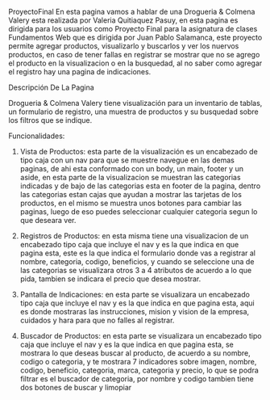 ProyectoFinal
En esta pagina vamos a hablar de una Drogueria & Colmena Valery esta realizada por Valeria Quitiaquez Pasuy, en esta pagina es dirigida para los usuarios como Proyecto Final para la asignatura de clases Fundamentos Web que es dirigida por Juan Pablo Salamanca, este proyecto permite agregar productos, visualizarlo y buscarlos y ver los nuervos productos, en caso de tener fallas en registrar se mostrar que no se agrego el producto en la visualizacion o en la busquedad, al no saber como agregar el registro hay una pagina de indicaciones.

Descripción De La Pagina

Drogueria & Colmena Valery tiene visualización para un inventario de tablas, un formulario de registro, una muestra de productos y su busquedad sobre los filtros que se indique.

Funcionalidades:

1. Vista de Productos: esta parte de la visualización es un encabezado de tipo caja con un nav para que se muestre navegue en las demas paginas, de ahi esta conformado con un body, un main, footer y un aside, en esta parte de la visualizacion se muestran las categorias indicadas y de bajo de las categorias esta en footer de la pagina, dentro las categorias estan cajas que ayudan a mostrar las tarjetas de los productos, en el mismo se muestra unos botones para cambiar las paginas, luego de eso puedes seleccionar cualquier categoria segun lo que deseara ver.
   
2. Registros de Productos: en esta misma tiene una visualizacion de un encabezado tipo caja que incluye el nav y es la que indica en que pagina esta, este es la que indica el formulario donde vas a registrar al nombre, categoria, codigo, beneficios, y cuando se seleccione una de las categorias se visualizara otros 3 a 4 atributos de acuerdo a lo que pida, tambien se indicara el precio que desea mostrar.

3. Pantalla de Indicaciones: en esta parte se visualizara un encabezado tipo caja que incluye el nav y es la que indica en que pagina esta, aqui es donde mostraras las instrucciones, mision y vision de la empresa, cuidados y hara para que no falles al registrar.

4. Buscador de Productos: en esta parte se visualizara un encabezado tipo caja que incluye el nav y es la que indica en que pagina esta, se mostrara lo que deseas buscar al producto, de acuerdo a su nombre, codigo o categoria, y te mostrara 7 indicadores sobre imagen, nombre, codigo, beneficio, categoria, marca, categoria y precio, lo que se podra filtrar es el buscador de categoria, por nombre y codigo tambien tiene dos botones de buscar y limopiar

